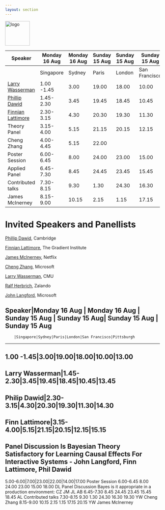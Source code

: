```yaml
---
layout: section
---
```


<img height="80" src="{{ site.logo }}" class="rounded mx-auto d-block" alt="logo">


|Speaker|Monday 16 Aug | Monday 16 Aug | Sunday 15 Aug | Sunday 15 Aug| Sunday 15 Aug | Sunday 15 Aug|
|-------|--------------|---------------|---------------|--------------|---------------|--------------|
|       |Singapore     |Sydney         |          Paris|        London|  San Francisco|   Pittsburgh |
| [Larry Wasserman](https://www.stat.cmu.edu/~larry/)      |   1.00 -1.45 |           3.00|          19.00|         18.00|          10.00|         13.00|
| [Phillip Dawid](http://www.statslab.cam.ac.uk/~apd/)|1.45-2.30|3.45|19.45|18.45|10.45|13.45|
| [Finnian Lattimore](https://scholar.google.com/citations?user=XlzIPUkAAAAJ&hl=en) | 2.30-3.15|4.30|20.30|19.30|11.30|14.30|
| Theory Panel | 3.15-4.00|5.15|21.15|20.15|12.15|15.15|
| Cheng Zhang | 4.00-4.45 | 5.15   |  22.00   |     |     |     |
| Poster Session | 6.00-6.45 |8.00|24.00|23.00|15.00|18.00|
| Applied Panel | 6.45-7.30|8.45|24.45|23.45|15.45|18.45|
| Contributed talks|7.30-8.15|9.30|1.30|24.30|16.30|19.30|
| James McInerney|8.15-9.00|10.15|2.15|1.15|17.15|20.15|

# Invited Speakers and Panellists

[Phillip Dawid](http://www.statslab.cam.ac.uk/~apd/), Cambridge

[Finnian Lattimore](https://scholar.google.com/citations?user=XlzIPUkAAAAJ&hl=en), The Gradient Institute

[James McInerney](https://jamesmc.com/about-me), Netflix

[Cheng Zhang](https://cheng-zhang.org), Microsoft

[Larry Wasserman](https://www.stat.cmu.edu/~larry/), CMU

[Ralf Herbrich](https://scholar.google.com.au/citations?user=RuvHkikAAAAJ&hl=en), Zalando

[John Langford](https://www.microsoft.com/en-us/research/people/jcl/), Microsoft


Speaker|Monday 16 Aug | Monday 16 Aug | Sunday 15 Aug | Sunday 15 Aug| Sunday 15 Aug | Sunday 15 Aug
---------------------------------------------------------------------------------------------
        |Singapore|Sydney|Paris|London|San Francisco|Pittsburgh
---------------------------------------------------------------------------------------------
1.00 -1.45|3.00|19.00|18.00|10.00|13.00
---------------------------------------------------------------------------------------------
Larry Wasserman|1.45-2.30|3.45|19.45|18.45|10.45|13.45
---------------------------------------------------------------------------------------------
Philip Dawid|2.30-3.15|4.30|20.30|19.30|11.30|14.30
---------------------------------------------------------------------------------------------
Finn Lattimore|3.15-4.00|5.15|21.15|20.15|12.15|15.15
---------------------------------------------------------------------------------------------




Panel Discussion Is Bayesian Theory Satisfactory for Learning Causal Effects For Interactive Systems - John Langford, Finn Lattimore, Phil Dawid
---------------------------------------------------------------------------------------------
5.00-6.00|7.00|23.00|22.00|14.00|17.00
Poster Session
6.00-6.45
8.00
24.00
23.00
15.00
18.00
DL
Panel Discussion Bayes is it appropriate in a production environment: CZ JM JL AB
6.45-7.30
8.45
24.45
23.45
15.45
18.45
AL
Contributed talks
7.30-8.15
9.30
1.30
24.30
16.30
19.30
YW
Cheng Zhang
8.15-9.00
10.15
2.15
1.15
17.15
20.15
YW
James McInerney
 
